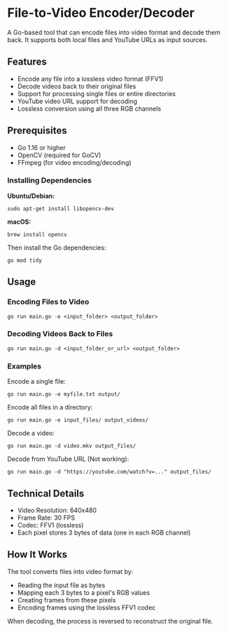 # File-to-Video Encoder/Decoder

A Go-based tool that can encode files into video format and decode them back. It supports both local files and YouTube URLs as input sources.

## Features

- Encode any file into a lossless video format (FFV1)
- Decode videos back to their original files
- Support for processing single files or entire directories
- YouTube video URL support for decoding
- Lossless conversion using all three RGB channels

## Prerequisites

- Go 1.16 or higher
- OpenCV (required for GoCV)
- FFmpeg (for video encoding/decoding)

### Installing Dependencies

**Ubuntu/Debian:**
```
sudo apt-get install libopencv-dev

````

**macOS:**
```
brew install opencv
```

Then install the Go dependencies:
```
go mod tidy
```

## Usage

### Encoding Files to Video
```
go run main.go -e <input_folder> <output_folder>
```


### Decoding Videos Back to Files
```
go run main.go -d <input_folder_or_url> <output_folder>
```

### Examples

Encode a single file:

```
go run main.go -e myfile.txt output/

```
Encode all files in a directory:
```
go run main.go -e input_files/ output_videos/
```

Decode a video:
```
go run main.go -d video.mkv output_files/
```

Decode from YouTube URL (Not working):
```
go run main.go -d "https://youtube.com/watch?v=..." output_files/
```


## Technical Details

- Video Resolution: 640x480
- Frame Rate: 30 FPS
- Codec: FFV1 (lossless)
- Each pixel stores 3 bytes of data (one in each RGB channel)

## How It Works

The tool converts files into video format by:
- Reading the input file as bytes
- Mapping each 3 bytes to a pixel's RGB values
- Creating frames from these pixels
- Encoding frames using the lossless FFV1 codec

When decoding, the process is reversed to reconstruct the original file.
